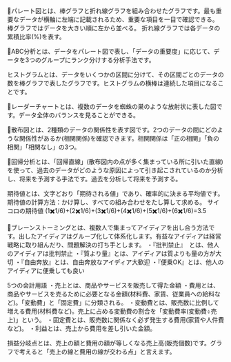 🔴パレート図とは、棒グラフと折れ線グラフを組み合わせたグラフです。最も重要なデータが横軸に左端に記載されるため、重要な項目を一目で確認できる。
棒グラフではデータを大きい順に左から並べる。
折れ線グラフでは各データの累積比率(%)を表す。

🔴ABC分析とは、データをパレート図で表し、「データの重要度」に応じて、データを3つのグループにランク分けする分析手法です。

ヒストグラムとは、データをいくつかの区間に分けて、その区間ごとのデータの数を棒グラフで表したグラフです。ヒストグラムの横棒は連続した項目になることです。

🔴レーダーチャートとは、複数のデータを蜘蛛の巣のような放射状に表した図です。データ全体のバランスを見ることができる。

🔴散布図とは、2種類のデータの関係性を表す図です。2つのデータの間にどのような関係性があるか(相関関係)を確認できます。相関関係は「正の相関」「負の相関」「相関なし」の3つ。

🔴回帰分析とは、「回帰直線」(散布図内の点が多く集まっている所に引いた直線)を使って、過去のデータがどのような原因によって引き起こされているのか分析し、将来を予測する手法です。過去を分析して将来を予測する。

期待値とは、文字どおり「期待される値」であり、確率的に決まる平均値です。
期待値の計算方法：かけ算し、すべての組み合わせをたし算して求める。
サイコロの期待値
(1✖️1/6)+(2✖️1/6)+(3✖️1/6)+(4✖️1/6)+(5✖️1/6)+(6✖️1/6)=3.5

🔴ブレーンストーミングとは、複数人で集まってアイディアを出し合う方法です。出したアイディアはグループ化して体系化します。有益なアイディアは経営戦略に取り組んだり、問題解決の打ち手とします。
・『批判禁止』　とは、他人のアイディアは批判禁止
・『質より量』とは、アイディアは質よりも量の方が大切
・『自由奔放』とは、自由奔放なアイディア大歓迎
・『便乗OK』とは、他人のアイディアに便乗しても良い

5つの会計用語
・売上とは、商品やサービスを販売して得た金額
・費用とは、商品やサービスを売るために必要となる金額(材料費、家賃、従業員への給料など)。「変動費」と「固定費」に分類される。
・変動費とは、販売数に比例して増える費用(材料費など)。売上に占める変動費の割合を「変動費率(変動費÷売上)」という。
・固定費とは、販売数に関係なく必ず発生する費用(家賃や人件費など)。
・利益とは、売上から費用を差し引いた金額。

損益分岐点とは、売上の額と費用の額が等しくなる売上高(販売個数)です。グラフで考えると「売上の線と費用の線が交わる点」と言えます。
